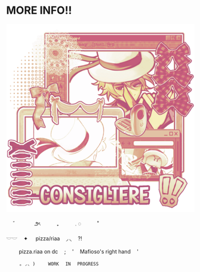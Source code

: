 # MORE INFO!! 
![image alt](https://github.com/robloxedpizza/robloxedpizza/blob/43dfd6cf50a2780dbe91e326ef2f6c60da942477/ezgif.com-animated-gif-maker.gif) 

　        ゛ ‎ ‎ ‎ ‎ ‎ ‎ ‎ ‎ ‎ ‎ ౨ৎ ‎ ‎ ‎ ‎ ‎ ‎ ‎ ‎ ‎ ‎ ₊ ‎ ‎ ‎ ‎ ‎ ‎ ‎ ‎ ‎ ‎ 𓈒 ◌ ‎ ‎ ‎ ‎ ‎ ‎ ‎ ‎ ‎ ‎ ˚

𓎟𓎟ㅤ ✦ ㅤ pizza/riaaㅤ ◞ ◟ㅤ ?! 

ㅤ ㅤ pizza.riaa on dcㅤ ;ㅤ 'ㅤ Mafioso's right handㅤ '


         ｡ ◞◟ )⠀⠀⠀⠀WORK⠀⠀IN⠀⠀PROGRESS
